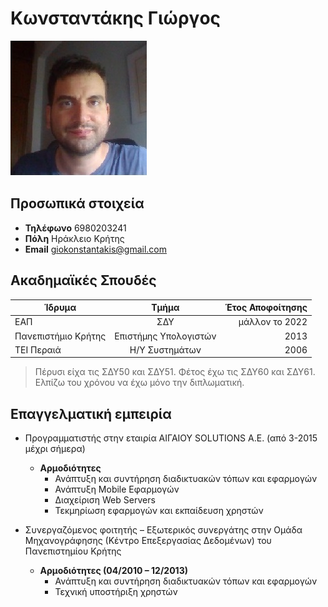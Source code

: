 # Κωνσταντάκης Γιώργος

![](photo.jpg)

## **Προσωπικά στοιχεία**

- **Τηλέφωνο** 6980203241
- **Πόλη** Ηράκλειο Κρήτης
- **Email** giokonstantakis@gmail.com


## **Ακαδημαϊκές Σπουδές**



| Ίδρυμα        | Τμήμα           | Έτος Αποφοίτησης  |
| ------------- |:-------------:| -----:|
| ΕΑΠ | ΣΔΥ      |    μάλλον το 2022 |
| Πανεπιστήμιο Κρήτης      | Επιστήμης Υπολογιστών | 2013 |
| ΤΕΙ Περαιά     | Η/Υ Συστημάτων      |   2006 |


> Πέρυσι είχα τις ΣΔΥ50 και ΣΔΥ51.
> Φέτος έχω τις ΣΔΥ60 και ΣΔΥ61.
> Ελπίζω του χρόνου να έχω μόνο την διπλωματική.

## **Επαγγελματική εμπειρία**

- Προγραμματιστής στην εταιρία ΑΙΓΑΙΟΥ SOLUTIONS Α.Ε. (από 3-2015 μέχρι σήμερα)
  - **Αρμοδιότητες**
    - Ανάπτυξη και συντήρηση διαδικτυακών τόπων και εφαρμογών
    - Ανάπτυξη Mobile Εφαρμογών
    - Διαχείριση Web Servers
    - Τεκμηρίωση εφαρμογών και εκπαίδευση χρηστών
    
- Συνεργαζόμενος φοιτητής – Εξωτερικός συνεργάτης στην Ομάδα Μηχανογράφησης (Κέντρο Επεξεργασίας Δεδομένων) του Πανεπιστημίου Κρήτης
  - **Αρμοδιότητες (04/2010 – 12/2013)**
    - Ανάπτυξη και συντήρηση διαδικτυακών τόπων και εφαρμογών
    - Τεχνική υποστήριξη χρηστών
